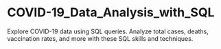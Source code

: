 # COVID-19_Data_Analysis_with_SQL
Explore COVID-19 data using SQL queries. Analyze total cases, deaths, vaccination rates, and more with these SQL skills and techniques.

